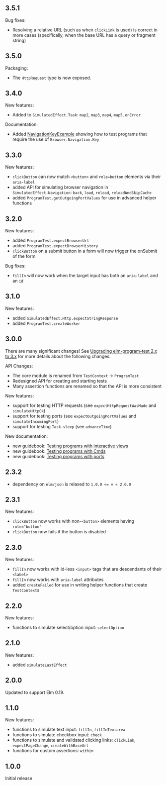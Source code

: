 ## 3.5.1

Bug fixes:

  - Resolving a relative URL (such as when `clickLink` is used) is correct in more cases (specifically, when the base URL has a query or fragment string)


## 3.5.0

Packaging:

  - The `HttpRequest` type is now exposed.


## 3.4.0

New features:

  - Added to `SimulatedEffect.Task`: `map2`, `map3`, `map4`, `map5`, `onError`

Documentation:

  - Added [NavigationKeyExample](https://github.com/avh4/elm-program-test/blob/main/examples/tests/NavigationKeyExampleTest.elm) showing how to test programs that require the use of `Browser.Navigation.Key`


## 3.3.0

New features:

  - `clickButton` can now match `<button>` and `role=button` elements via their `aria-label`
  - added API for simulating browser navigation in `SimulatedEffect.Navigation`: `back`, `load`, `reload`, `reloadAndSkipCache`
  - added `ProgramTest.getOutgoingPortValues` for use in advanced helper functions


## 3.2.0

New features:

  - added `ProgramTest.expectBrowserUrl`
  - added `ProgramTest.expectBrowserHistory`
  - `clickButton` on a submit button in a form will now trigger the onSubmit of the form

Bug fixes:

  - `fillIn` will now work when the target input has both an `aria-label` and an `id`


## 3.1.0

New features:

  - added `SimulatedEffect.Http.expectStringResponse`
  - added `ProgramTest.createWorker`


## 3.0.0

There are many significant changes!
See [Upgrading elm-program-test 2.x to 3.x](https://elm-program-test.netlify.com/upgrade-3.0.0.html) for more details about the following changes.

API Changes:

  - The core module is renamed from `TestContext` -> `ProgramTest`
  - Redesigned API for creating and starting tests
  - Many assertion functions are renamed so that the API is more consistent
  
New features:
 
  - support for testing HTTP requests (see `expectHttpRequestWasMade` and `simulateHttpOk`)
  - support for testing ports (see `expectOutgoingPortValues` and `simulateIncomingPort`)
  - support for testing `Task.sleep` (see `advanceTime`)
  
New documentation:

  - new guidebook: [Testing programs with interactive views](https://elm-program-test.netlify.com/html.html)
  - new guidebook: [Testing programs with Cmds](https://elm-program-test.netlify.com/cmds.html)
  - new guidebook: [Testing programs with ports](https://elm-program-test.netlify.com/cmds.html)


## 2.3.2

  - dependency on `elm/json` is relaxed to `1.0.0 <= v < 2.0.0` 


## 2.3.1

New features:

  - `clickButton` now works with non-`<button>` elements having `role="button"`
  - `clickButton` now fails if the button is disabled


## 2.3.0

New features:

  - `fillIn` now works with id-less `<input>` tags that are descendants of their `<label>`
  - `fillIn` now works with `aria-label` attributes
  - added `createFailed` for use in writing helper functions that create `TestContext`s


## 2.2.0

New features:

  - functions to simulate select/option input: `selectOption`


## 2.1.0

New features:

  - added `simulateLastEffect`


## 2.0.0

Updated to support Elm 0.19.


## 1.1.0

New features:

  - functions to simulate text input: `fillIn`, `fillInTextarea`
  - functions to simulate checkbox input: `check`
  - functions to simulate and validated clicking links: `clickLink`, `expectPageChange`, `createWithBaseUrl`
  - functions for custom assertions: `within`


## 1.0.0

Initial release
